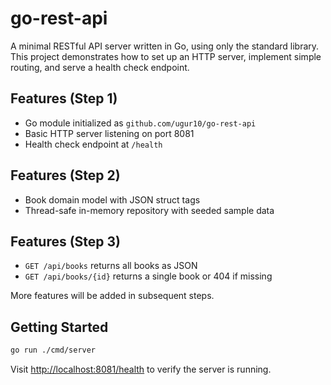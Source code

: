 # go-rest-api

A minimal RESTful API server written in Go, using only the standard library. This project demonstrates how to set up an HTTP server, implement simple routing, and serve a health check endpoint.

## Features (Step 1)
- Go module initialized as `github.com/ugur10/go-rest-api`
- Basic HTTP server listening on port 8081
- Health check endpoint at `/health`

## Features (Step 2)
- Book domain model with JSON struct tags
- Thread-safe in-memory repository with seeded sample data

## Features (Step 3)
- `GET /api/books` returns all books as JSON
- `GET /api/books/{id}` returns a single book or 404 if missing

More features will be added in subsequent steps.

## Getting Started

```bash
go run ./cmd/server
```

Visit [http://localhost:8081/health](http://localhost:8081/health) to verify the server is running.
